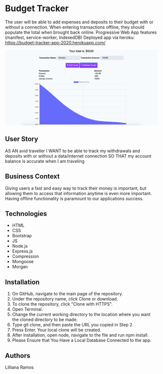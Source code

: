 # Budget Tracker
The user will be able to add expenses and deposits to their budget with or without a connection. When entering transactions offline, they should populate the total when brought back online. Progressive Web App features (manifest, service-worker, IndexedDB)
Deployed app via heroku: https://budget-tracker-app-2020.herokuapp.com/

![alt Screenshot](./public/assets/images/appscreenshot.png)
## User Story
AS AN avid traveller
I WANT to be able to track my withdrawals and deposits with or without a data/internet connection
SO THAT my account balance is accurate when I am traveling

## Business Context
Giving users a fast and easy way to track their money is important, but allowing them to access that information anytime is even more important. Having offline functionality is paramount to our applications success.

## Technologies
* HTML
* CSS
* Bootstrap
* JS
* Node.js
* Express.js
* Compression
* Mongoose
* Morgan

## Installation
1. On GitHub, navigate to the main page of the repository.
2. Under the repository name, click Clone or download.
3. To clone the repository, click "Clone with HTTPS".
4. Open Terminal.
5. Change the current working directory to the location where you want the cloned directory to be made.
6. Type git clone, and then paste the URL you copied in Step 2.
7. Press Enter. Your local clone will be created.
8. After installation, open node, navigate to the file and run npm install.
9. Please Ensure that You Have a Local Database Connected to the app.
## Authors
Lilliana Ramos